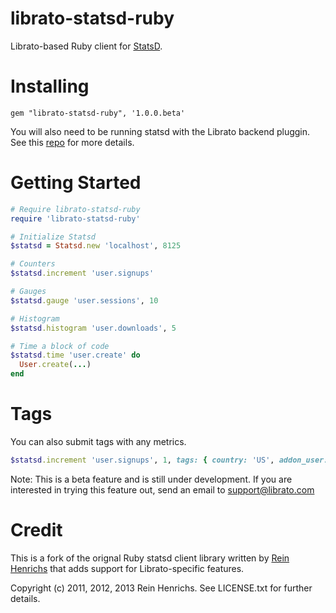 # librato-statsd-ruby

Librato-based Ruby client for [StatsD](https://github.com/etsy/statsd).

# Installing

`gem "librato-statsd-ruby", '1.0.0.beta'`

You will also need to be running statsd with the Librato backend pluggin. See this [repo](https://github.com/librato/statsd-librato-backend) for more details.
  
# Getting Started

``` ruby
# Require librato-statsd-ruby
require 'librato-statsd-ruby'

# Initialize Statsd
$statsd = Statsd.new 'localhost', 8125

# Counters
$statsd.increment 'user.signups'

# Gauges
$statsd.gauge 'user.sessions', 10

# Histogram
$statsd.histogram 'user.downloads', 5

# Time a block of code
$statsd.time 'user.create' do
  User.create(...)
end
```

# Tags

You can also submit tags with any metrics.

```ruby
$statsd.increment 'user.signups', 1, tags: { country: 'US', addon_user: false }
```

Note: This is a beta feature and is still under development. If you are interested in trying this feature out, send an email to [support@librato.com](mailto:support@librato.com)


# Credit

This is a fork of the orignal Ruby statsd client library written by [Rein Henrichs](https://github.com/reinh/statsd) that adds support for Librato-specific features.

Copyright (c) 2011, 2012, 2013 Rein Henrichs. See LICENSE.txt for further details.
